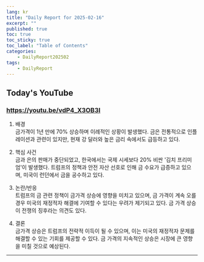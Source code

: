 ```yaml
---
lang: kr
title: "Daily Report for 2025-02-16"
excerpt: ""
published: true
toc: true
toc_sticky: true
toc_label: "Table of Contents"
categories:
    - DailyReport202502
tags:
    - DailyReport
---
```


## Today's YouTube
### https://youtu.be/vdP4_X3OB3I
1. 배경  
금가격이 1년 만에 70% 상승하며 이례적인 상황이 발생했다. 금은 전통적으로 인플레이션과 관련이 있지만, 현재 강 달러와 높은 금리 속에서도 급등하고 있다.

2. 핵심 사건  
금과 은의 판매가 중단되었고, 한국에서는 국제 시세보다 20% 비싼 '김치 프리미엄'이 발생했다. 트럼프의 정책과 안전 자산 선호로 인해 금 수요가 급증하고 있으며, 미국이 런던에서 금을 공수하고 있다.

3. 논란/반응  
트럼프의 금 관련 정책이 금가격 상승에 영향을 미치고 있으며, 금 가격이 계속 오를 경우 미국의 재정적자 해결에 기여할 수 있다는 우려가 제기되고 있다. 금 가격 상승이 전쟁의 징후라는 의견도 있다.

4. 결론  
금가격 상승은 트럼프의 전략적 이득이 될 수 있으며, 이는 미국의 재정적자 문제를 해결할 수 있는 기회를 제공할 수 있다. 금 가격의 지속적인 상승은 시장에 큰 영향을 미칠 것으로 예상된다.

---

